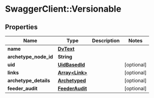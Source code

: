 # SwaggerClient::Versionable

## Properties
Name | Type | Description | Notes
------------ | ------------- | ------------- | -------------
**name** | [**DvText**](DvText.md) |  | 
**archetype_node_id** | **String** |  | 
**uid** | [**UidBasedId**](UidBasedId.md) |  | [optional] 
**links** | [**Array&lt;Link&gt;**](Link.md) |  | [optional] 
**archetype_details** | [**Archetyped**](Archetyped.md) |  | [optional] 
**feeder_audit** | [**FeederAudit**](FeederAudit.md) |  | [optional] 

